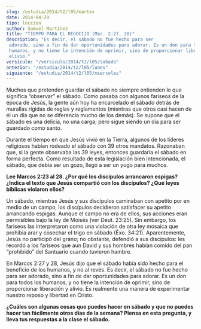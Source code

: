 ```yaml
---
slug: /estudia/2014/t2/l05/martes
date: 2014-04-29
tipo: leccion
author: Samuel Martínez
title: "TIEMPO PARA EL REGOCIJO (Mar. 2:27, 28)"
description: "Es decir, el sábado no fue hecho para ser adorado, sino a fin de dar oportunidades para adorar. Es un don para todos los humanos, y no tiene la intención de oprimir, sino de proporcionar liberación y alivio."
versiculo: "/versiculo/2014/t2/l05/sabado"
anterior: "/estudia/2014/t2/l05/lunes"
siguiente: "/estudia/2014/t2/l05/miercoles"
---
```


Muchos que pretenden guardar el sábado no siempre entienden lo que significa “observar” el sábado. Como pasaba con algunos fariseos de la época de Jesús, la gente aún hoy ha encarcelado el sábado detrás de murallas rígidas de reglas y reglamentos (mientras que otros casi hacen de él un día que no se diferencia mucho de los demás). Se supone que el sábado es una delicia, no una carga; pero sigue siendo un día para ser guardado como santo.

Durante el tiempo en que Jesús vivió en la Tierra, algunos de los líderes religiosos habían rodeado el sábado con 39 otros mandatos. Razonaban que, si la gente observaba las 39 leyes, entonces guardaría el sábado en forma perfecta. Como resultado de esta legislación bien intencionada, el sábado, que debía ser un gozo, llegó a ser un yugo para muchos.

**Lee Marcos 2:23 al 28. ¿Por qué los discípulos arrancaron espigas? ¿Indica el texto que Jesús compartió con los discípulos? ¿Qué leyes bíblicas violaron ellos?**

Un sábado, mientras Jesús y sus discípulos caminaban con apetito por en medio de un campo, los discípulos decidieron satisfacer su apetito arrancando espigas. Aunque el campo no era de ellos, sus acciones eran permisibles bajo la ley de Moisés (ver Deut. 23:25). Sin embargo, los fariseos las interpretaron como una violación de otra ley mosaica que prohibía arar y cosechar el trigo en sábado (Éxo. 34:21). Aparentemente, Jesús no participó del grano; no obstante, defendió a sus discípulos: les recordó a los fariseos que aun David y sus hombres habían comido del pan “prohibido” del Santuario cuando tuvieron hambre.

En Marcos 2:27 y 28, Jesús dijo que el sábado había sido hecho para el beneficio de los humanos, y no al revés. Es decir, el sábado no fue hecho para ser adorado, sino a fin de dar oportunidades para adorar. Es un don para todos los humanos, y no tiene la intención de oprimir, sino de proporcionar liberación y alivio. Es realmente una manera de experimentar nuestro reposo y libertad en Cristo.

**¿Cuáles son algunas cosas que puedes hacer en sábado y que no puedes hacer tan fácilmente otros días de la semana? Piensa en esta pregunta, y lleva tus respuestas a la clase el sábado.**
